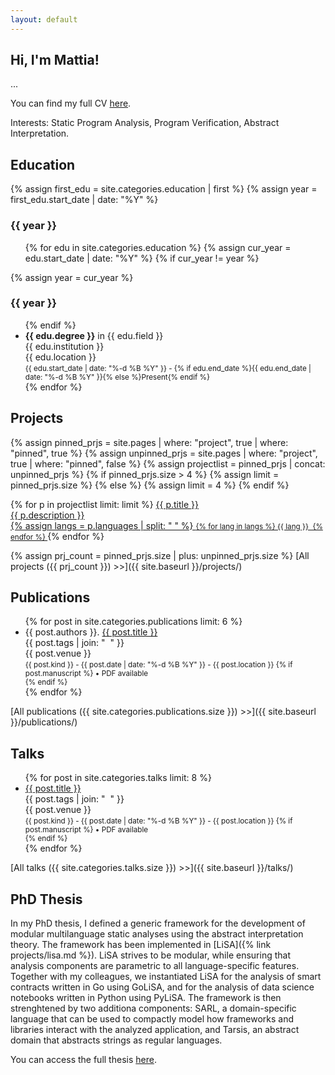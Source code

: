 ```yaml
---
layout: default
---
```


## Hi, I'm Mattia!

...

You can find my full CV [here](cv.pdf).

<span class="subsect">Interests:</span> Static Program Analysis, Program Verification, Abstract Interpretation.

## Education

{% assign first_edu = site.categories.education | first %}
{% assign year = first_edu.start_date | date: "%Y" %}

<h3>{{ year }}</h3>
<ul class="fa-ul education-list">
{% for edu in site.categories.education %}
	{% assign cur_year = edu.start_date | date: "%Y" %}
	{% if cur_year != year %}
</ul>
		{% assign year = cur_year %} 
<h3>{{ year }}</h3>
<ul class="fa-ul education-list">
	{% endif %}
	<li>
		<span class="fa-li"><i class="fas fa-university"></i></span>
		<strong>{{ edu.degree }}</strong> in {{ edu.field }}<br/>
		<institution>{{ edu.institution }}</institution><br/>
		<location>{{ edu.location }}</location><br/>
		<small>{{ edu.start_date | date: "%-d %B %Y" }} - {% if edu.end_date %}{{ edu.end_date | date: "%-d %B %Y" }}{% else %}Present{% endif %}</small>
	</li>
{% endfor %}
</ul>

## Projects

{% assign pinned_prjs = site.pages | where: "project", true | where: "pinned", true %}
{% assign unpinned_prjs = site.pages | where: "project", true | where: "pinned", false %}
{% assign projectlist = pinned_prjs | concat: unpinned_prjs %}
{% if pinned_prjs.size > 4 %}
	{% assign limit = pinned_prjs.size %}
{% else %}
	{% assign limit = 4 %}
{% endif %}

<div class="project-box-wrapper">
{% for p in projectlist limit: limit %}
	<a href="{{ p.url }}" class="project-box">
		<i class="fas fa-laptop-code"></i> <span>{{ p.title }}</span><br/>
		<venue>{{ p.description }}</venue><br/>
		{% assign langs = p.languages | split: " " %}
		<small>
		{% for lang in langs %}
			<span class="language-dot {{ lang | downcase }}-dot"></span> {{ lang }}&nbsp;
		{% endfor %}
		</small>
	</a>
{% endfor %}
</div>
<p/>


{% assign prj_count = pinned_prjs.size | plus: unpinned_prjs.size %}
[All projects ({{ prj_count }}) >>]({{ site.baseurl }}/projects/)

## Publications

<ul class="fa-ul">
{% for post in site.categories.publications limit: 6 %}
	<li>
		<span class="fa-li"><i class="fas fa-book-open"></i></span>
		{{ post.authors }}. <a href="{{ post.url }}">{{ post.title }}</a><br/>
		<topic>{{ post.tags | join: "</topic>&nbsp;&nbsp;<topic>" }}</topic><br/>
		<venue>{{ post.venue }}</venue><br/>
		<small>{{ post.kind }} - {{ post.date | date: "%-d %B %Y" }} - {{ post.location }}
		{% if post.manuscript %}
			 • <i class="fas fa-file-pdf"></i> PDF available<br/>
		{% endif %}
		</small>
	</li>
{% endfor %}
</ul>

[All publications ({{ site.categories.publications.size }}) >>]({{ site.baseurl }}/publications/)

## Talks

<ul class="fa-ul">
{% for post in site.categories.talks limit: 8 %}
	<li>
		<span class="fa-li"><i class="fas fa-calendar-alt"></i></span>
		<a href="{{ post.url }}">{{ post.title }}</a><br/>
		<topic>{{ post.tags | join: "</topic>&nbsp;&nbsp;<topic>" }}</topic><br/>
		<venue>{{ post.venue }}</venue><br/>
		<small>{{ post.kind }} - {{ post.date | date: "%-d %B %Y" }} - {{ post.location }}
		{% if post.manuscript %}
			 • <i class="fas fa-file-pdf"></i> PDF available<br/>
		{% endif %}
		</small>
	</li>
{% endfor %}
</ul>


[All talks ({{ site.categories.talks.size }}) >>]({{ site.baseurl }}/talks/)

## PhD Thesis

In my PhD thesis, I defined a generic framework for the development of modular multilanguage static analyses using the abstract interpretation theory. The framework has been implemented in [LiSA]({% link projects/lisa.md %}). LiSA strives to be modular, while ensuring that analysis components are parametric to all language-specific features. Together with my colleagues, we instantiated LiSA for the analysis of smart contracts written in Go using GoLiSA, and for the analysis of data science notebooks written in Python using PyLiSA. The framework is then strenghtened by two additiona components: SARL, a domain-specific language that can be used to compactly model how frameworks and libraries interact with the analyzed application, and Tarsis, an abstract domain that abstracts strings as regular languages.

You can access the full thesis [here](manuscripts/phd-thesis.pdf).
